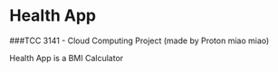 # Health App

###TCC 3141 - Cloud Computing Project (made by Proton miao miao)

Health App is a BMI Calculator

